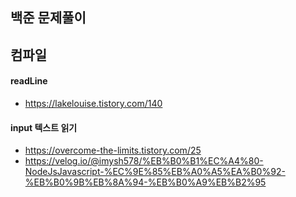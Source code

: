 ## 백준 문제풀이

## 컴파일

#### readLine

- https://lakelouise.tistory.com/140

#### input 텍스트 읽기

- https://overcome-the-limits.tistory.com/25
- https://velog.io/@imysh578/%EB%B0%B1%EC%A4%80-NodeJsJavascript-%EC%9E%85%EB%A0%A5%EA%B0%92-%EB%B0%9B%EB%8A%94-%EB%B0%A9%EB%B2%95
